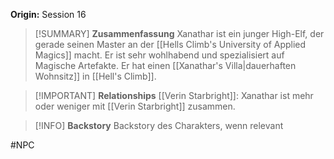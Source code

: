 **Origin:** Session 16

>[!SUMMARY] **Zusammenfassung**
>Xanathar ist ein junger High-Elf, der gerade seinen Master an der [[Hells Climb's University of Applied Magics]] macht. Er ist sehr wohlhabend und spezialisiert auf Magische Artefakte. Er hat einen [[Xanathar's Villa|dauerhaften Wohnsitz]] in [[Hell's Climb]].

>[!IMPORTANT] **Relationships**
>[[Verin Starbright]]: Xanathar ist mehr oder weniger mit [[Verin Starbright]] zusammen.

>[!INFO] **Backstory**
>Backstory des Charakters, wenn relevant

#NPC